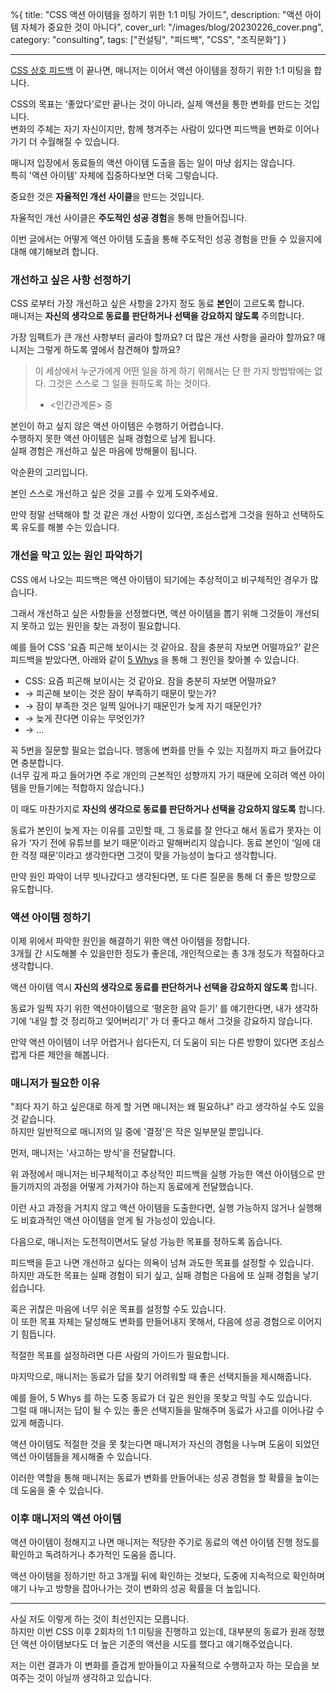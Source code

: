 %{
title: "CSS 액션 아이템을 정하기 위한 1:1 미팅 가이드",
description: "액션 아이템 자체가 중요한 것이 아니다",
cover_url: "/images/blog/20230226_cover.png",
category: "consulting",
tags: ["컨설팅", "피드백", "CSS", "조직문화"]
}

---

[CSS 상호 피드백](./css_feedback) 이 끝나면, 매니저는 이어서 액션 아이템을 정하기 위한 1:1 미팅을 합니다.

CSS의 목표는 ‘좋았다’로만 끝나는 것이 아니라, 실제 액션을 통한 변화를 만드는 것입니다.\
변화의 주체는 자기 자신이지만, 함께 챙겨주는 사람이 있다면 피드백을 변화로 이어나가기 더 수월해질 수 있습니다.

매니저 입장에서 동료들의 액션 아이템 도출을 돕는 일이 마냥 쉽지는 않습니다.\
특히 '액션 아이템' 자체에 집중하다보면 더욱 그렇습니다.

중요한 것은 **자율적인 개선 사이클**을 만드는 것입니다.

자율적인 개선 사이클은 **주도적인 성공 경험**을 통해 만들어집니다.

이번 글에서는 어떻게 액션 아이템 도출을 통해 주도적인 성공 경험을 만들 수 있을지에 대해 얘기해보려 합니다.

### 개선하고 싶은 사항 선정하기

CSS 로부터 가장 개선하고 싶은 사항을 2가지 정도 동료 **본인**이 고르도록 합니다.\
매니저는 **자신의 생각으로 동료를 판단하거나 선택을 강요하지 않도록** 주의합니다.

가장 임팩트가 큰 개선 사항부터 골라야 할까요? 더 많은 개선 사항을 골라야 할까요? 매니저는 그렇게 하도록 옆에서 참견해야 할까요?

> 이 세상에서 누군가에게 어떤 일을 하게 하기 위해서는 단 한 가지 방법밖에는 없다.
> 그것은 스스로 그 일을 원하도록 하는 것이다.
>
> - <인간관계론> 중

본인이 하고 싶지 않은 액션 아이템은 수행하기 어렵습니다.\
수행하지 못한 액션 아이템은 실패 경험으로 남게 됩니다.\
실패 경험은 개선하고 싶은 마음에 방해물이 됩니다.

악순환의 고리입니다.

본인 스스로 개선하고 싶은 것을 고를 수 있게 도와주세요.

만약 정말 선택해야 할 것 같은 개선 사항이 있다면, 조심스럽게 그것을 원하고 선택하도록 유도를 해볼 수는 있습니다.

### 개선을 막고 있는 원인 파악하기

CSS 에서 나오는 피드백은 액션 아이템이 되기에는 추상적이고 비구체적인 경우가 많습니다.

그래서 개선하고 싶은 사항들을 선정했다면, 액션 아이템을 뽑기 위해 그것들이 개선되지 못하고 있는 원인을 찾는 과정이 필요합니다.

예를 들어 CSS '요즘 피곤해 보이시는 것 같아요. 잠을 충분히 자보면 어떨까요?' 같은 피드백을 받았다면, 아래와 같이 [5 Whys](https://en.wikipedia.org/wiki/Five_whys) 을 통해 그 원인을 찾아볼 수 있습니다.

- CSS: 요즘 피곤해 보이시는 것 같아요. 잠을 충분히 자보면 어떨까요?
- → 피곤해 보이는 것은 잠이 부족하기 때문이 맞는가?
- → 잠이 부족한 것은 일찍 일어나기 때문인가 늦게 자기 때문인가?
- → 늦게 잔다면 이유는 무엇인가?
- → ...

꼭 5번을 질문할 필요는 없습니다. 행동에 변화를 만들 수 있는 지점까지 파고 들어갔다면 충분합니다.\
(너무 깊게 파고 들어가면 주로 개인의 근본적인 성향까지 가기 때문에 오히려 액션 아이템을 만들기에는 적합하지 않습니다.)

이 때도 마찬가지로 **자신의 생각으로 동료를 판단하거나 선택을 강요하지 않도록** 합니다.

동료가 본인이 늦게 자는 이유를 고민할 때, 그 동료를 잘 안다고 해서 동료가 못자는 이유가 ‘자기 전에 유튜브를 보기 때문’이라고 말해버리지 않습니다. 동료 본인이 ‘일에 대한 걱정 때문’이라고 생각한다면 그것이 맞을 가능성이 높다고 생각합니다.

만약 원인 파악이 너무 빗나갔다고 생각된다면, 또 다른 질문을 통해 더 좋은 방향으로 유도합니다.

### 액션 아이템 정하기

이제 위에서 파악한 원인을 해결하기 위한 액션 아이템을 정합니다.\
3개월 간 시도해볼 수 있을만한 정도가 좋은데, 개인적으로는 총 3개 정도가 적절하다고 생각합니다.

액션 아이템 역시 **자신의 생각으로 동료를 판단하거나 선택을 강요하지 않도록** 합니다.

동료가 일찍 자기 위한 액션아이템으로 ‘평온한 음악 듣기’ 를 얘기한다면, 내가 생각하기에 ‘내일 할 것 정리하고 잊어버리기’ 가 더 좋다고 해서 그것을 강요하지 않습니다.

만약 액션 아이템이 너무 어렵거나 쉽다든지, 더 도움이 되는 다른 방향이 있다면 조심스럽게 다른 제안을 해봅니다.

### 매니저가 필요한 이유

"죄다 자기 하고 싶은대로 하게 할 거면 매니저는 왜 필요하냐" 라고 생각하실 수도 있을 것 같습니다.\
하지만 일반적으로 매니저의 일 중에 '결정'은 작은 일부분일 뿐입니다.

먼저, 매니저는 '사고하는 방식'을 전달합니다.

위 과정에서 매니저는 비구체적이고 추상적인 피드백을 실행 가능한 액션 아이템으로 만들기까지의 과정을 어떻게 가져가야 하는지 동료에게 전달했습니다.

이런 사고 과정을 거치지 않고 액션 아이템을 도출한다면, 실행 가능하지 않거나 실행해도 비효과적인 액션 아이템을 얻게 될 가능성이 있습니다.

다음으로, 매니저는 도전적이면서도 달성 가능한 목표를 정하도록 돕습니다.

피드백을 듣고 나면 개선하고 싶다는 의욕이 넘쳐 과도한 목표를 설정할 수 있습니다.\
하지만 과도한 목표는 실패 경험이 되기 싶고, 실패 경험은 다음에 또 실패 경험을 낳기 쉽습니다.

혹은 귀찮은 마음에 너무 쉬운 목표를 설정할 수도 있습니다.\
이 또한 목표 자체는 달성해도 변화를 만들어내지 못해서, 다음에 성공 경험으로 이어지기 힘듭니다.

적절한 목표를 설정하려면 다른 사람의 가이드가 필요합니다.

마지막으로, 매니저는 동료가 답을 찾기 어려워할 때 좋은 선택지들을 제시해줍니다.

예를 들어, 5 Whys 를 하는 도중 동료가 더 깊은 원인을 못찾고 막힐 수도 있습니다.\
그럴 때 매니저는 답이 될 수 있는 좋은 선택지들을 말해주며 동료가 사고를 이어나갈 수 있게 해줍니다.

액션 아이템도 적절한 것을 못 찾는다면 매니저가 자신의 경험을 나누며 도움이 되었던 액션 아이템들을 제시해줄 수 있습니다.

이러한 역할을 통해 매니저는 동료가 변화를 만들어내는 성공 경험을 할 확률을 높이는데 도움을 줄 수 있습니다.

### 이후 매니저의 액션 아이템

액션 아이템이 정해지고 나면 매니저는 적당한 주기로 동료의 액션 아이템 진행 정도를 확인하고 독려하거나 추가적인 도움을 줍니다.

액션 아이템을 정하기만 하고 3개월 뒤에 확인하는 것보다, 도중에 지속적으로 확인하며 얘기 나누고 방향을 잡아나가는 것이 변화의 성공 확률을 더 높입니다.

---

사실 저도 이렇게 하는 것이 최선인지는 모릅니다.\
하지만 이번 CSS 이후 2회차의 1:1 미팅을 진행하고 있는데, 대부분의 동료가 원래 정했던 액션 아이템보다도 더 높은 기준의 액션을 시도를 했다고 얘기해주었습니다.

저는 이런 결과가 이 변화를 즐겁게 받아들이고 자율적으로 수행하고자 하는 모습을 보여주는 것이 아닐까 생각하고 있습니다.
